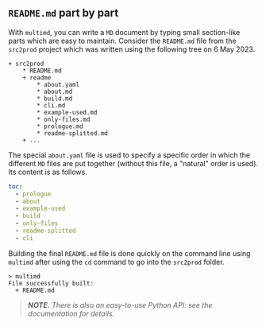`README.md` part by part
------------------------

With `multimd`, you can write a `MD` document by typing small section-like parts which are easy to maintain. Consider the `README.md` file from the `src2prod` project which was written using the following tree on 6 May 2023.

~~~
+ src2prod
    * README.md
    + readme
        * about.yaml
        * about.md
        * build.md
        * cli.md
        * example-used.md
        * only-files.md
        * prologue.md
        * readme-splitted.md
    + ...
~~~

The special `about.yaml` file is used to specify a specific order in which the different `MD` files are put together (without this file, a "natural" order is used). Its content is as follows.

~~~yaml
toc:
  - prologue
  - about
  - example-used
  - build
  - only-files
  - readme-splitted
  - cli
~~~

Building the final `README.md` file is done quickly on the command line using `multimd` after using the `cd` command to go into the `src2prod` folder.

~~~
> multimd
File successfully built:
  + README.md
~~~

> ***NOTE.*** *There is also an easy-to-use Python API: see the documentation for details.*
